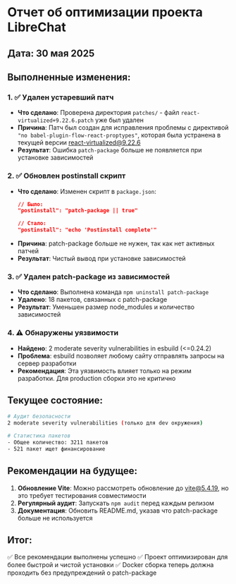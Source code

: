 # Отчет об оптимизации проекта LibreChat

## Дата: 30 мая 2025

## Выполненные изменения:

### 1. ✅ Удален устаревший патч
- **Что сделано**: Проверена директория `patches/` - файл `react-virtualized+9.22.6.patch` уже был удален
- **Причина**: Патч был создан для исправления проблемы с директивой `"no babel-plugin-flow-react-proptypes"`, которая была устранена в текущей версии react-virtualized@9.22.6
- **Результат**: Ошибка `patch-package` больше не появляется при установке зависимостей

### 2. ✅ Обновлен postinstall скрипт
- **Что сделано**: Изменен скрипт в `package.json`:
  ```json
  // Было:
  "postinstall": "patch-package || true"
  
  // Стало:
  "postinstall": "echo 'Postinstall complete'"
  ```
- **Причина**: patch-package больше не нужен, так как нет активных патчей
- **Результат**: Чистый вывод при установке зависимостей

### 3. ✅ Удален patch-package из зависимостей
- **Что сделано**: Выполнена команда `npm uninstall patch-package`
- **Удалено**: 18 пакетов, связанных с patch-package
- **Результат**: Уменьшен размер node_modules и количество зависимостей

### 4. ⚠️ Обнаружены уязвимости
- **Найдено**: 2 moderate severity vulnerabilities in esbuild (<=0.24.2)
- **Проблема**: esbuild позволяет любому сайту отправлять запросы на сервер разработки
- **Рекомендация**: Эта уязвимость влияет только на режим разработки. Для production сборки это не критично

## Текущее состояние:

```bash
# Аудит безопасности
2 moderate severity vulnerabilities (только для dev окружения)

# Статистика пакетов
- Общее количество: 3211 пакетов
- 521 пакет ищет финансирование
```

## Рекомендации на будущее:

1. **Обновление Vite**: Можно рассмотреть обновление до vite@5.4.19, но это требует тестирования совместимости
2. **Регулярный аудит**: Запускать `npm audit` перед каждым релизом
3. **Документация**: Обновить README.md, указав что patch-package больше не используется

## Итог:

✅ Все рекомендации выполнены успешно
✅ Проект оптимизирован для более быстрой и чистой установки
✅ Docker сборка теперь должна проходить без предупреждений о patch-package 